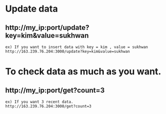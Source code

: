 #   Update data
##    http://my_ip:port/update?key=kim&value=sukhwan
    ex) If you want to insert data with key = kim , value = sukhwan
    http://163.239.76.204:3000/update?key=kim&value=sukhwan
    
#   To check data as much as you want.
##    http://my_ip:port/get?count=3
    ex) If you want 3 recent data.
    http://163.239.76.204:3000/get?count=3
